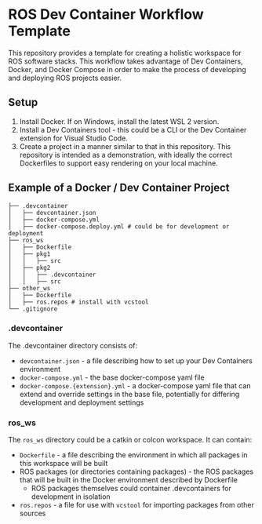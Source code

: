 # ROS Dev Container Workflow Template

This repository provides a template for creating a holistic workspace for ROS software stacks. This workflow takes advantage of Dev Containers, Docker, and Docker Compose in order to make the process of developing and deploying ROS projects easier.

## Setup

1. Install Docker. If on Windows, install the latest WSL 2 version.
2. Install a Dev Containers tool - this could be a CLI or the Dev Container extension for Visual Studio Code.
3. Create a project in a manner similar to that in this repository. This repository is intended as a demonstration, with ideally the correct Dockerfiles to support easy rendering on your local machine.

## Example of a Docker / Dev Container Project

```
├── .devcontainer
│   ├── devcontainer.json
│   ├── docker-compose.yml
│   ├── docker-compose.deploy.yml # could be for development or deployment
├── ros_ws
│   ├── Dockerfile
│   ├── pkg1
│   │   ├── src
│   ├── pkg2
│   │   ├── .devcontainer
│   │   ├── src
├── other_ws
│   ├── Dockerfile
│   ├── ros.repos # install with vcstool
└── .gitignore
```

### .devcontainer

The .devcontainer directory consists of:
- `devcontainer.json` - a file describing how to set up your Dev Containers environment
- `docker-compose.yml` - the base docker-compose yaml file
- `docker-compose.{extension}.yml` - a docker-compose yaml file that can extend and override settings in the base file, potentially for differing development and deployment settings

### ros_ws

The `ros_ws` directory could be a catkin or colcon workspace. It can contain:
- `Dockerfile` - a file describing the environment in which all packages in this workspace will be built
- ROS packages (or directories containing packages) - the ROS packages that will be built in the Docker environment described by Dockerfile
    - ROS packages themselves could container .devcontainers for development in isolation
- `ros.repos` - a file for use with `vcstool` for importing packages from other sources
